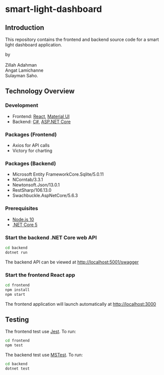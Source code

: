 # smart-light-dashboard

## Introduction

This repository contains the frontend and backend source code for a smart light dashboard application.

by\
 \
 Zillah Adahman\
 Angat Lamichanne\
 Sulayman Saho.

## Technology Overview

### Development

-   Frontend: [React](https://reactjs.org/docs/), [Material UI](https://material-ui.com/)
-   Backend: [C#](https://docs.microsoft.com/en-us/dotnet/csharp/language-reference/), [ASP.NET Core](https://docs.microsoft.com/en-us/aspnet/core/)

### Packages (Frontend)

-   Axios for API calls
-   Victory for charting

### Packages (Backend)

-   Microsoft Entity FrameworkCore.Sqlite/5.0.11
-   NCorntab/3.3.1
-   Newtonsoft.Json/13.0.1
-   RestSharp/106.13.0
-   Swachbuckle.AspNetCore/5.6.3

### Prerequisites

-   [Node.js 10](https://nodejs.org/en/)
-   [.NET Core 5](https://dotnet.microsoft.com/download/dotnet-core/5.0)

### Start the backend .NET Core web API

```sh
cd backend
dotnet run
```

The backend API can be viewed at [http://localhost:5001/swagger](http://localhost:5001/swagger)

### Start the frontend React app

```sh
cd frontend
npm install
npm start
```

The frontend application will launch automatically at [http://localhost:3000](http://localhost:3000)

## Testing

The frontend test use [Jest](https://jestjs.io/). To run:

```sh
cd frontend
npm test
```

The backend test use [MSTest](https://docs.microsoft.com/en-us/dotnet/core/testing/unit-testing-with-mstest). To run:

```sh
cd backend
dotnet test
```
